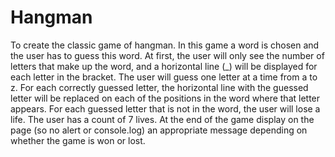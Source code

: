 # Hangman
To create the classic game of hangman. In this game a word is chosen and the user has to guess this word.
At first, the user will only see the number of letters that make up the word, and a horizontal line (_) will be displayed for each letter in the bracket.
The user will guess one letter at a time from a to z. For each correctly guessed letter, the horizontal line with the guessed letter will be replaced on each of the positions in the word where that letter appears.
For each guessed letter that is not in the word, the user will lose a life.
The user has a count of 7 lives.
At the end of the game display on the page (so no alert or console.log) an appropriate message depending on whether the game is won or lost.
